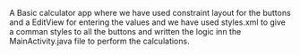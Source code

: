 A Basic calculator app where we have used constraint layout for the buttons and a EditView for entering the values and we have used styles.xml to give a comman styles to all the buttons and written the logic inn the MainActivity.java file to perform the calculations.
